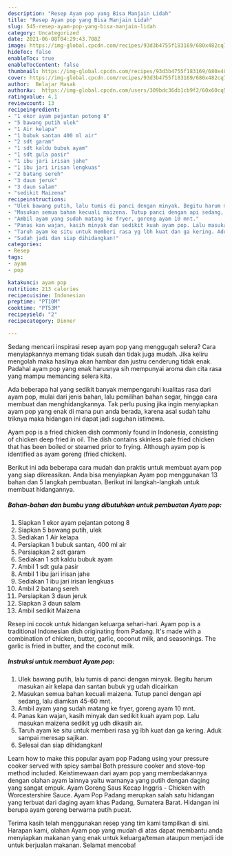 ```yaml
---
description: "Resep Ayam pop yang Bisa Manjain Lidah"
title: "Resep Ayam pop yang Bisa Manjain Lidah"
slug: 545-resep-ayam-pop-yang-bisa-manjain-lidah
category: Uncategorized
date: 2021-06-08T04:29:43.708Z
image: https://img-global.cpcdn.com/recipes/93d3b4755f183169/680x482cq70/ayam-pop-foto-resep-utama.jpg
hideToc: false
enableToc: true
enableTocContent: false
thumbnail: https://img-global.cpcdn.com/recipes/93d3b4755f183169/680x482cq70/ayam-pop-foto-resep-utama.jpg
cover: https://img-global.cpcdn.com/recipes/93d3b4755f183169/680x482cq70/ayam-pop-foto-resep-utama.jpg
author:  Belajar Masak
authorAv:  https://img-global.cpcdn.com/users/309bdc36db1cb9f2/60x60cq50/avatar.jpg
ratingvalue: 4.1
reviewcount: 13
recipeingredient:
- "1 ekor ayam pejantan potong 8"
- "5 bawang putih ulek"
- "1 Air kelapa"
- "1 bubuk santan 400 ml air"
- "2 sdt garam"
- "1 sdt kaldu bubuk ayam"
- "1 sdt gula pasir"
- "1 ibu jari irisan jahe"
- "1 ibu jari irisan lengkuas"
- "2 batang sereh"
- "3 daun jeruk"
- "3 daun salam"
- "sedikit Maizena"
recipeinstructions:
- "Ulek bawang putih, lalu tumis di panci dengan minyak. Begitu harum masukan air kelapa dan santan bubuk yg udah dicairkan"
- "Masukan semua bahan kecuali maizena. Tutup panci dengan api sedang, lalu diamkan 45-60 mnt."
- "Ambil ayam yang sudah matang ke fryer, goreng ayam 10 mnt."
- "Panas kan wajan, kasih minyak dan sedikit kuah ayam pop. Lalu masukan maizena sedikit yg udh dikasih air."
- "Taruh ayam ke situ untuk memberi rasa yg lbh kuat dan ga kering. Aduk sampai meresap sajikan."
- "Sudah jadi dan siap dihidangkan!"
categories:
- Resep
tags:
- ayam
- pop

katakunci: ayam pop 
nutrition: 213 calories
recipecuisine: Indonesian
preptime: "PT10M"
cooktime: "PT53M"
recipeyield: "2"
recipecategory: Dinner

---
```



Sedang mencari inspirasi resep ayam pop yang menggugah selera? Cara menyiapkannya memang tidak susah dan tidak juga mudah. Jika keliru mengolah maka hasilnya akan hambar dan justru cenderung tidak enak. Padahal ayam pop yang enak harusnya sih mempunyai aroma dan cita rasa yang mampu memancing selera kita.


Ada beberapa hal yang sedikit banyak mempengaruhi kualitas rasa dari ayam pop, mulai dari jenis bahan, lalu pemilihan bahan segar, hingga cara membuat dan menghidangkannya. Tak perlu pusing jika ingin menyiapkan ayam pop yang enak di mana pun anda berada, karena asal sudah tahu triknya maka hidangan ini dapat jadi suguhan istimewa.

Ayam pop is a fried chicken dish commonly found in Indonesia, consisting of chicken deep fried in oil. The dish contains skinless pale fried chicken that has been boiled or steamed prior to frying. Although ayam pop is identified as ayam goreng (fried chicken).


Berikut ini ada beberapa cara mudah dan praktis untuk membuat ayam pop yang siap dikreasikan. Anda bisa menyiapkan Ayam pop menggunakan 13 bahan dan 5 langkah pembuatan. Berikut ini langkah-langkah untuk membuat hidangannya.

<!--inarticleads1-->

##### Bahan-bahan dan bumbu yang dibutuhkan untuk pembuatan Ayam pop:

1. Siapkan 1 ekor ayam pejantan potong 8
1. Siapkan 5 bawang putih, ulek
1. Sediakan 1 Air kelapa
1. Persiapkan 1 bubuk santan, 400 ml air
1. Persiapkan 2 sdt garam
1. Sediakan 1 sdt kaldu bubuk ayam
1. Ambil 1 sdt gula pasir
1. Ambil 1 ibu jari irisan jahe
1. Sediakan 1 ibu jari irisan lengkuas
1. Ambil 2 batang sereh
1. Persiapkan 3 daun jeruk
1. Siapkan 3 daun salam
1. Ambil sedikit Maizena


Resep ini cocok untuk hidangan keluarga sehari-hari. Ayam pop is a traditional Indonesian dish originating from Padang. It&#39;s made with a combination of chicken, butter, garlic, coconut milk, and seasonings. The garlic is fried in butter, and the coconut milk. 

<!--inarticleads2-->

##### Instruksi untuk membuat Ayam pop:

1. Ulek bawang putih, lalu tumis di panci dengan minyak. Begitu harum masukan air kelapa dan santan bubuk yg udah dicairkan
1. Masukan semua bahan kecuali maizena. Tutup panci dengan api sedang, lalu diamkan 45-60 mnt.
1. Ambil ayam yang sudah matang ke fryer, goreng ayam 10 mnt.
1. Panas kan wajan, kasih minyak dan sedikit kuah ayam pop. Lalu masukan maizena sedikit yg udh dikasih air.
1. Taruh ayam ke situ untuk memberi rasa yg lbh kuat dan ga kering. Aduk sampai meresap sajikan.
1. Selesai dan siap dihidangkan!

Learn how to make this popular ayam pop Padang using your pressure cooker served with spicy sambal Both pressure cooker and stove-top method included. Keistimewaan dari ayam pop yang membedakannya dengan olahan ayam lainnya yaitu warnanya yang putih dengan daging yang sangat empuk. Ayam Goreng Saus Kecap Inggris - Chicken with Worcestershire Sauce. Ayam Pop Padang merupkan salah satu hidangan yang terbuat dari daging ayam khas Padang, Sumatera Barat. Hidangan ini berupa ayam goreng berwarna putih pucat. 

Terima kasih telah menggunakan resep yang tim kami tampilkan di sini. Harapan kami, olahan Ayam pop yang mudah di atas dapat membantu anda menyiapkan makanan yang enak untuk keluarga/teman ataupun menjadi ide untuk berjualan makanan. Selamat mencoba!
